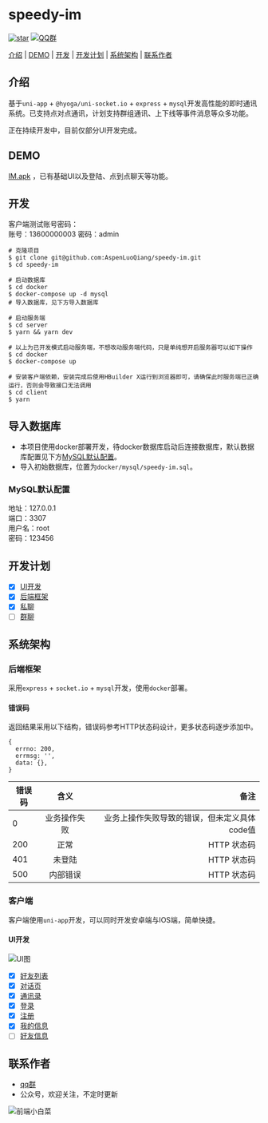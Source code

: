 # speedy-im

[![star](https://img.shields.io/github/stars/AspenLuoQiang/speedy-im?style=social)](https://github.com/AspenLuoQiang/speedy-im)  [![QQ群](https://img.shields.io/badge/QQ%E7%BE%A4-207879913-yellowgreen.svg)](https://jq.qq.com/?_wv=1027&k=9f25XGCW)

[介绍](#介绍) | [DEMO](#DEMO) | [开发](#开发) | [开发计划](#开发计划) | [系统架构](#系统架构) | [联系作者](#联系作者)


## 介绍

基于`uni-app` + `@hyoga/uni-socket.io` + `express` + `mysql`开发高性能的即时通讯系统。已支持点对点通讯，计划支持群组通讯、上下线等事件消息等众多功能。

正在持续开发中，目前仅部分UI开发完成。

## DEMO

[IM.apk](https://im.wangcai.me/__UNI__0CE1D62_1022185330.apk) ，已有基础UI以及登陆、点到点聊天等功能。

## 开发

客户端测试账号密码：  
  账号：13600000003
  密码：admin  

```shell
# 克隆项目
$ git clone git@github.com:AspenLuoQiang/speedy-im.git
$ cd speedy-im

# 启动数据库
$ cd docker
$ docker-compose up -d mysql
# 导入数据库，见下方导入数据库

# 启动服务端
$ cd server
$ yarn && yarn dev

# 以上为已开发模式启动服务端，不想改动服务端代码，只是单纯想开启服务器可以如下操作
$ cd docker
$ docker-compose up

# 安装客户端依赖，安装完成后使用HBuilder X运行到浏览器即可，请确保此时服务端已正确运行，否则会导致接口无法调用
$ cd client
$ yarn
```

## 导入数据库

* 本项目使用docker部署开发，待docker数据库启动后连接数据库，默认数据库配置见下方[MySQL默认配置](#MySQL默认配置)。
* 导入初始数据库，位置为`docker/mysql/speedy-im.sql`。

### MySQL默认配置

地址：127.0.0.1  
端口：3307  
用户名：root  
密码：123456  

## 开发计划

* [x] [UI开发](#UI开发)
* [x] [后端框架](#后端框架)
* [x] [私聊](#私聊)
* [ ] [群聊](#群聊)

## 系统架构

### 后端框架

采用`express` + `socket.io` + `mysql`开发，使用`docker`部署。

#### 错误码

返回结果采用以下结构，错误码参考HTTP状态码设计，更多状态码逐步添加中。
```
{
  errno: 200,
  errmsg: '',
  data: {},
}
```
错误码|含义|备注
---|:--:|---:
0|业务操作失败|业务上操作失败导致的错误，但未定义具体code值
200|正常|HTTP 状态码
401|未登陆|HTTP 状态码
500|内部错误|HTTP 状态码

### 客户端

客户端使用`uni-app`开发，可以同时开发安卓端与IOS端，简单快捷。

#### UI开发

![UI图](https://i.loli.net/2020/05/28/29YadEVhGSqojZU.png)

* [x] [好友列表](#好友列表)
* [x] [对话页](#对话页)
* [x] [通讯录](#通讯录)
* [x] [登录](#登录)
* [x] [注册](#注册)
* [x] [我的信息](#我的信息)
* [ ] [好友信息](#好友信息)

## 联系作者

- [qq群](https://jq.qq.com/?_wv=1027&k=9f25XGCW)
- 公众号，欢迎关注，不定时更新

![前端小白菜](https://i.loli.net/2020/05/28/CNcjhm17d9zfvkQ.jpg)

